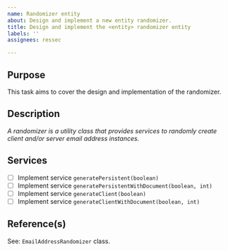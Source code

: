 ```yaml
---
name: Randomizer entity
about: Design and implement a new entity randomizer.
title: Design and implement the <entity> randomizer entity
labels: ''
assignees: ressec

---
```


## Purpose

This task aims to cover the design and implementation of the <entity> randomizer.

## Description

_A randomizer is a utility class that provides services to randomly create client and/or server email address instances._

## Services

- [ ] Implement service `generatePersistent(boolean)` 
- [ ] Implement service `generatePersistentWithDocument(boolean, int)` 
- [ ] Implement service `generateClient(boolean)` 
- [ ] Implement service `generateClientWithDocument(boolean, int)` 

## Reference(s)

See: `EmailAddressRandomizer` class.
